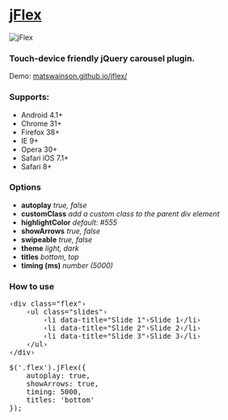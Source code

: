 # [jFlex](http://matswainson.github.io/jflex/)
![jFlex](http://matswainson.com/github/jflex.png)
### Touch-device friendly jQuery carousel plugin.

Demo: [matswainson.github.io/jflex/](http://matswainson.github.io/jflex/)

### Supports:

- Android 4.1+
- Chrome 31+
- Firefox 38+
- IE 9+
- Opera 30+
- Safari iOS 7.1+
- Safari 8+

### Options

* __autoplay__ _true, false_
* __customClass__ _add a custom class to the parent div element_
* __highlightColor__ _default: #555_
* __showArrows__ _true, false_
* __swipeable__ _true, false_
* __theme__ _light, dark_
* __titles__ _bottom, top_
* __timing (ms)__ _number (5000)_

### How to use

<pre>&lsaquo;div class="flex"&rsaquo;  
	&lsaquo;ul class="slides"&rsaquo;  
		&lsaquo;li data-title="Slide 1"&rsaquo;Slide 1&lsaquo;/li&rsaquo;  
		&lsaquo;li data-title="Slide 2"&rsaquo;Slide 2&lsaquo;/li&rsaquo;
		&lsaquo;li data-title="Slide 3"&rsaquo;Slide 3&lsaquo;/li&rsaquo;  
	&lsaquo;/ul&rsaquo;  
&lsaquo;/div&rsaquo;</pre>

<pre>$('.flex').jFlex({
	autoplay: true,
	showArrows: true,
	timing: 5000,
	titles: 'bottom'
});</pre>